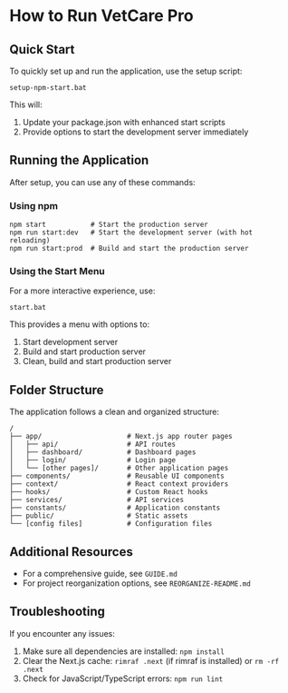 # How to Run VetCare Pro

## Quick Start

To quickly set up and run the application, use the setup script:

```
setup-npm-start.bat
```

This will:
1. Update your package.json with enhanced start scripts
2. Provide options to start the development server immediately

## Running the Application

After setup, you can use any of these commands:

### Using npm

```
npm start           # Start the production server
npm run start:dev   # Start the development server (with hot reloading)
npm run start:prod  # Build and start the production server
```

### Using the Start Menu

For a more interactive experience, use:

```
start.bat
```

This provides a menu with options to:
1. Start development server
2. Build and start production server
3. Clean, build and start production server

## Folder Structure

The application follows a clean and organized structure:

```
/
├── app/                     # Next.js app router pages
│   ├── api/                 # API routes
│   ├── dashboard/           # Dashboard pages
│   ├── login/               # Login page
│   └── [other pages]/       # Other application pages
├── components/              # Reusable UI components
├── context/                 # React context providers
├── hooks/                   # Custom React hooks
├── services/                # API services
├── constants/               # Application constants
├── public/                  # Static assets
└── [config files]           # Configuration files
```

## Additional Resources

- For a comprehensive guide, see `GUIDE.md`
- For project reorganization options, see `REORGANIZE-README.md`

## Troubleshooting

If you encounter any issues:

1. Make sure all dependencies are installed: `npm install`
2. Clear the Next.js cache: `rimraf .next` (if rimraf is installed) or `rm -rf .next`
3. Check for JavaScript/TypeScript errors: `npm run lint`